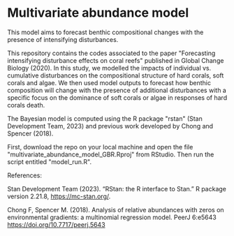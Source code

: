 # Multivariate abundance model

This model aims to forecast benthic compositional changes with the presence of intensifying disturbances. 

This repository contains the codes associated to the paper "Forecasting intensifying disturbance effects on coral reefs" published in Global Change Biology (2020). In this study, we modelled the impacts of individual vs. cumulative disturbances on the compositional structure of hard corals, soft corals and algae. We then used model outputs to forecast how benthic composition will change with the presence of additional disturbances with a specific focus on the dominance of soft corals or algae in responses of hard corals death. 

The Bayesian model is computed using the R package "rstan" (Stan Development Team, 2023) and previous work developed by Chong and Spencer (2018).  

First, download the repo on your local machine and open the file "multivariate_abundance_model_GBR.Rproj" from RStudio. Then run the script entitled "model_run.R".

References: 

Stan Development Team (2023). “RStan: the R interface to Stan.” R package version 2.21.8, https://mc-stan.org/.

Chong F, Spencer M. (2018). Analysis of relative abundances with zeros on environmental gradients: a multinomial regression model. PeerJ 6:e5643 https://doi.org/10.7717/peerj.5643
